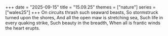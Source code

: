 +++
date = "2025-09-15"
title = "15.09.25"
themes = ["nature"]
series = ["wales25"]
+++
On circuits thrash such seaward beasts,
So stormstruck turned upon the shores,
And all the open maw is stretching sea,
Such life in every quaking strike,
Such beauty in the breadth,
When all is frantic winds the heart erupts.
